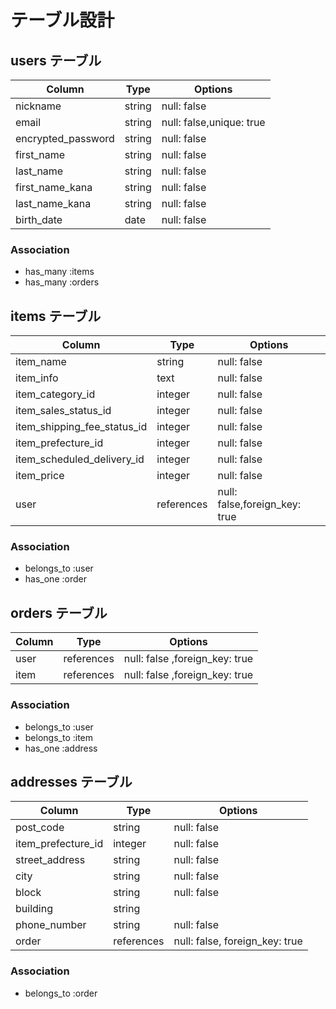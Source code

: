 # テーブル設計

## users テーブル
| Column                | Type   | Options     |
| -----------           | ------ | ----------- |
| nickname              | string | null: false |
| email                 | string | null: false,unique: true|
| encrypted_password    | string | null: false |
| first_name            | string | null: false |
| last_name             | string | null: false |
| first_name_kana       | string | null: false |
| last_name_kana        | string | null: false |
| birth_date            | date   | null: false |

### Association


- has_many :items
- has_many :orders

## items テーブル
| Column                        | Type       | Options     |
| ------------------------------| ---------- | ----------- |
| item_name                     | string     | null: false |
| item_info                     | text       | null: false |
| item_category_id              | integer    | null: false |
| item_sales_status_id          | integer    | null: false |
| item_shipping_fee_status_id   | integer    | null: false |
| item_prefecture_id            | integer    | null: false |
| item_scheduled_delivery_id    | integer    | null: false |
| item_price                    | integer    | null: false |
| user        | references | null: false,foreign_key: true | 


### Association

- belongs_to :user
- has_one  :order


## orders テーブル
| Column        | Type       | Options                        |
| ------------- | -------    | ------------------------------ |
| user          | references | null: false ,foreign_key: true | 
| item          | references | null: false ,foreign_key: true | 

### Association

- belongs_to :user
- belongs_to :item
- has_one :address


## addresses テーブル

| Column        | Type         | Options                        |
| ------------- | ----------   | ------------------------------ |
| post_code     | string       | null: false                    |
| item_prefecture_id | integer | null: false                    |
| street_address| string       | null: false                    |
| city          | string       | null: false                    |
| block         | string       | null: false                    |
| building      | string       |                                |
| phone_number  | string       | null: false                    |
| order         | references   | null: false, foreign_key: true |


### Association


- belongs_to :order
